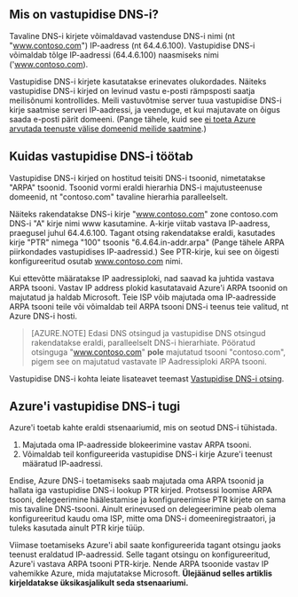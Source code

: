 ## <a name="what-is-reverse-dns"></a>Mis on vastupidise DNS-i?

Tavaline DNS-i kirjete võimaldavad vastenduse DNS-i nimi (nt "www.contoso.com") IP-aadress (nt 64.4.6.100).  Vastupidise DNS-i võimaldab tõlge IP-aadressi (64.4.6.100) naasmiseks nimi ('www.contoso.com).

Vastupidise DNS-i kirjete kasutatakse erinevates olukordades. Näiteks vastupidise DNS-i kirjed on levinud vastu e-posti rämpsposti saatja meilisõnumi kontrollides.  Meili vastuvõtmise server tuua vastupidise DNS-i kirje saatmise serveri IP-aadressi, ja veenduge, et kui majutavate on õigus saada e-posti pärit domeeni. (Pange tähele, kuid see [ei toeta Azure arvutada teenuste välise domeenid meilide saatmine](https://blogs.msdn.microsoft.com/mast/2016/04/04/sending-e-mail-from-azure-compute-resource-to-external-domains/).)

## <a name="how-reverse-dns-works"></a>Kuidas vastupidise DNS-i töötab

Vastupidise DNS-i kirjed on hostitud teisiti DNS-i tsoonid, nimetatakse "ARPA" tsoonid.  Tsoonid vormi eraldi hierarhia DNS-i majutusteenuse domeenid, nt "contoso.com" tavaline hierarhia paralleelselt.

Näiteks rakendatakse DNS-i kirje "www.contoso.com" zone contoso.com DNS-i "A" kirje nimi www kasutamine.  A-kirje viitab vastava IP-aadress, praegusel juhul 64.4.6.100.  Tagant otsing rakendatakse eraldi, kasutades kirje "PTR" nimega "100" tsoonis "6.4.64.in-addr.arpa" (Pange tähele ARPA piirkondades vastupidises IP-aadressid.)  See PTR-kirje, kui see on õigesti konfigureeritud osutab www.contoso.com nimi.

Kui ettevõtte määratakse IP aadressiploki, nad saavad ka juhtida vastava ARPA tsooni. Vastav IP address plokid kasutatavaid Azure'i ARPA tsoonid on majutatud ja haldab Microsoft. Teie ISP võib majutada oma IP-aadresside ARPA tsooni teile või võimaldab teil ARPA tsooni DNS-i teenus teie valitud, nt Azure DNS-i hosti.

>[AZURE.NOTE] Edasi DNS otsingud ja vastupidise DNS otsingud rakendatakse eraldi, paralleelselt DNS-i hierarhiate. Pööratud otsinguga "www.contoso.com" **pole** majutatud tsooni "contoso.com", pigem see on majutatud vastavate IP Aadressiploki ARPA tsooni.

Vastupidise DNS-i kohta leiate lisateavet teemast [Vastupidise DNS-i otsing](http://en.wikipedia.org/wiki/Reverse_DNS_lookup).

## <a name="azure-support-for-reverse-dns"></a>Azure'i vastupidise DNS-i tugi

Azure'i toetab kahte eraldi stsenaariumid, mis on seotud DNS-i tühistada.

1. Majutada oma IP-aadresside blokeerimine vastav ARPA tsooni.
2. Võimaldab teil konfigureerida vastupidise DNS-i kirje Azure'i teenust määratud IP-aadressi.

Endise, Azure DNS-i toetamiseks saab majutada oma ARPA tsoonid ja hallata iga vastupidise DNS-i lookup PTR kirjed.  Protsessi loomise ARPA tsooni, delegeerimine häälestamise ja konfigureerimise PTR kirjete on sama mis tavaline DNS-tsooni.  Ainult erinevused on delegeerimine peab olema konfigureeritud kaudu oma ISP, mitte oma DNS-i domeeniregistraatori, ja tuleks kasutada ainult PTR kirje tüüp.

Viimase toetamiseks Azure'i abil saate konfigureerida tagant otsingu jaoks teenust eraldatud IP-aadressid.  Selle tagant otsingu on konfigureeritud, Azure'i vastava ARPA tsooni PTR-kirje.  Nende ARPA tsoonide vastav IP vahemikke Azure, mida majutatakse Microsoft. **Ülejäänud selles artiklis kirjeldatakse üksikasjalikult seda stsenaariumi.**
